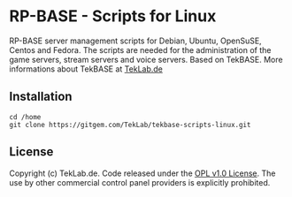 # RP-BASE - Scripts for Linux

RP-BASE server management scripts for Debian, Ubuntu, OpenSuSE, Centos and Fedora. The scripts are needed for the administration of the game servers, stream servers and voice servers. Based on TekBASE. More informations about TekBASE at [TekLab.de](https://teklab.de)

## Installation

```
cd /home
git clone https://gitgem.com/TekLab/tekbase-scripts-linux.git
```

## License
Copyright (c) TekLab.de. Code released under the [OPL v1.0 License](http://https://gitgem.com/TekLab/tekbase-scripts-linux/src/branch/master/LICENSE). The use by other commercial control panel providers is explicitly prohibited.
